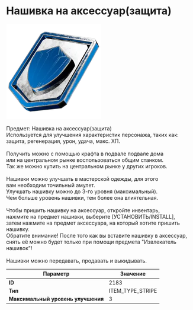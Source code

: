 # Нашивка на аксессуар(защита)

![Item Image](../img/2183.webp?raw=true)

Предмет: Нашивка на аксессуар(защита)<br>Используется для улучшения характеристик персонажа, таких как:<br>защита, регенерация, урон, удача, макс. ХП.<br><br>Получить можно с помощью крафта в подвале подвале дома<br>или на центральном рынке воспользоваться общим станком.<br>Так же можно купить на центральном рынке у других игроков.<br><br>Нашивки можно улучшать в мастерской одежды, для этого<br>вам необходим точильный амулет.<br>Улучшать нашивку можно до 3-го уровня (максимальный).<br>Чем больше уровень нашивки, тем более она влиятельная.<br><br>Чтобы пришить нашивку на аксессуар, откройте инвентарь,<br>нажмите на предмет нашивки, выберите [УСТАНОВИТЬ/INSTALL],<br>затем нажмите на предмет аксессуара, на который хотите пришить<br>нашивку.<br>Обратите внимание! После того как вы вставите нашивку в аксессуар,<br>снять её можно будет только при помощи предмета "Извлекатель нашивок"!<br><br>Нашивки можно передавать, продавать и выкидывать.


| Параметр | Значение |
|----------|----------|
| **ID** | 2183 |
| **Тип** | ITEM_TYPE_STRIPE |
| **Максимальный уровень улучшения** | 3 |

